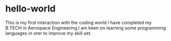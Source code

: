# hello-world
This is my first interaction with the coding world
I have completed my B.TECH in Aerospace Engineering.I am keen on learning some programming languages in orer to improve my skill set.
